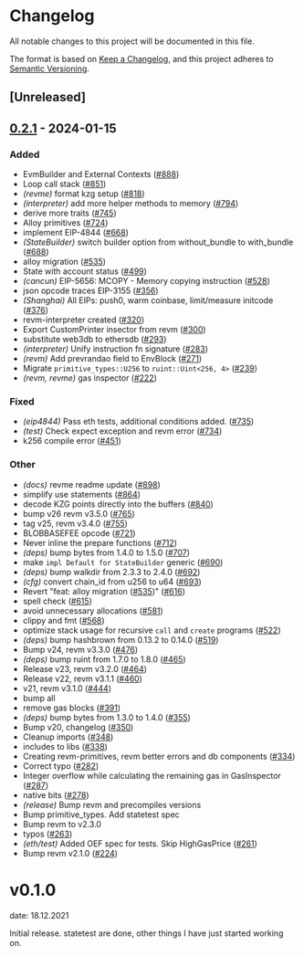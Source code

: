 # Changelog
All notable changes to this project will be documented in this file.

The format is based on [Keep a Changelog](https://keepachangelog.com/en/1.0.0/),
and this project adheres to [Semantic Versioning](https://semver.org/spec/v2.0.0.html).

## [Unreleased]

## [0.2.1](https://github.com/0xkr8os/revm/compare/revme-v0.2.0...revme-v0.2.1) - 2024-01-15

### Added
- EvmBuilder and External Contexts ([#888](https://github.com/0xkr8os/revm/pull/888))
- Loop call stack ([#851](https://github.com/0xkr8os/revm/pull/851))
- *(revme)* format kzg setup ([#818](https://github.com/0xkr8os/revm/pull/818))
- *(interpreter)* add more helper methods to memory ([#794](https://github.com/0xkr8os/revm/pull/794))
- derive more traits ([#745](https://github.com/0xkr8os/revm/pull/745))
- Alloy primitives ([#724](https://github.com/0xkr8os/revm/pull/724))
- implement EIP-4844 ([#668](https://github.com/0xkr8os/revm/pull/668))
- *(StateBuilder)* switch builder option from without_bundle to with_bundle ([#688](https://github.com/0xkr8os/revm/pull/688))
- alloy migration ([#535](https://github.com/0xkr8os/revm/pull/535))
- State with account status ([#499](https://github.com/0xkr8os/revm/pull/499))
- *(cancun)* EIP-5656: MCOPY - Memory copying instruction ([#528](https://github.com/0xkr8os/revm/pull/528))
- json opcode traces EIP-3155 ([#356](https://github.com/0xkr8os/revm/pull/356))
- *(Shanghai)* All EIPs: push0, warm coinbase, limit/measure initcode ([#376](https://github.com/0xkr8os/revm/pull/376))
- revm-interpreter created ([#320](https://github.com/0xkr8os/revm/pull/320))
- Export CustomPrinter insector from revm ([#300](https://github.com/0xkr8os/revm/pull/300))
- substitute web3db to ethersdb ([#293](https://github.com/0xkr8os/revm/pull/293))
- *(interpreter)* Unify instruction fn signature ([#283](https://github.com/0xkr8os/revm/pull/283))
- *(revm)* Add prevrandao field to EnvBlock ([#271](https://github.com/0xkr8os/revm/pull/271))
- Migrate `primitive_types::U256` to `ruint::Uint<256, 4>` ([#239](https://github.com/0xkr8os/revm/pull/239))
- *(revm, revme)* gas inspector ([#222](https://github.com/0xkr8os/revm/pull/222))

### Fixed
- *(eip4844)* Pass eth tests, additional conditions added. ([#735](https://github.com/0xkr8os/revm/pull/735))
- *(test)* Check expect exception and revm error ([#734](https://github.com/0xkr8os/revm/pull/734))
- k256 compile error ([#451](https://github.com/0xkr8os/revm/pull/451))

### Other
- *(docs)* revme readme update ([#898](https://github.com/0xkr8os/revm/pull/898))
- simplify use statements ([#864](https://github.com/0xkr8os/revm/pull/864))
- decode KZG points directly into the buffers ([#840](https://github.com/0xkr8os/revm/pull/840))
- bump v26 revm v3.5.0 ([#765](https://github.com/0xkr8os/revm/pull/765))
- tag v25, revm v3.4.0 ([#755](https://github.com/0xkr8os/revm/pull/755))
- BLOBBASEFEE opcode ([#721](https://github.com/0xkr8os/revm/pull/721))
- Never inline the prepare functions ([#712](https://github.com/0xkr8os/revm/pull/712))
- *(deps)* bump bytes from 1.4.0 to 1.5.0 ([#707](https://github.com/0xkr8os/revm/pull/707))
- make `impl Default for StateBuilder` generic ([#690](https://github.com/0xkr8os/revm/pull/690))
- *(deps)* bump walkdir from 2.3.3 to 2.4.0 ([#692](https://github.com/0xkr8os/revm/pull/692))
- *(cfg)* convert chain_id from u256 to u64 ([#693](https://github.com/0xkr8os/revm/pull/693))
- Revert "feat: alloy migration ([#535](https://github.com/0xkr8os/revm/pull/535))" ([#616](https://github.com/0xkr8os/revm/pull/616))
- spell check ([#615](https://github.com/0xkr8os/revm/pull/615))
- avoid unnecessary allocations ([#581](https://github.com/0xkr8os/revm/pull/581))
- clippy and fmt ([#568](https://github.com/0xkr8os/revm/pull/568))
- optimize stack usage for recursive `call` and `create` programs ([#522](https://github.com/0xkr8os/revm/pull/522))
- *(deps)* bump hashbrown from 0.13.2 to 0.14.0 ([#519](https://github.com/0xkr8os/revm/pull/519))
- Bump v24, revm v3.3.0 ([#476](https://github.com/0xkr8os/revm/pull/476))
- *(deps)* bump ruint from 1.7.0 to 1.8.0 ([#465](https://github.com/0xkr8os/revm/pull/465))
- Release v23, revm v3.2.0 ([#464](https://github.com/0xkr8os/revm/pull/464))
- Release v22, revm v3.1.1 ([#460](https://github.com/0xkr8os/revm/pull/460))
- v21, revm v3.1.0 ([#444](https://github.com/0xkr8os/revm/pull/444))
- bump all
- remove gas blocks ([#391](https://github.com/0xkr8os/revm/pull/391))
- *(deps)* bump bytes from 1.3.0 to 1.4.0 ([#355](https://github.com/0xkr8os/revm/pull/355))
- Bump v20, changelog ([#350](https://github.com/0xkr8os/revm/pull/350))
- Cleanup imports ([#348](https://github.com/0xkr8os/revm/pull/348))
- includes to libs ([#338](https://github.com/0xkr8os/revm/pull/338))
- Creating revm-primitives, revm better errors and db components  ([#334](https://github.com/0xkr8os/revm/pull/334))
- Correct typo ([#282](https://github.com/0xkr8os/revm/pull/282))
- Integer overflow while calculating the remaining gas in GasInspector ([#287](https://github.com/0xkr8os/revm/pull/287))
- native bits ([#278](https://github.com/0xkr8os/revm/pull/278))
- *(release)* Bump revm and precompiles versions
- Bump primitive_types. Add statetest spec
- Bump revm to v2.3.0
- typos ([#263](https://github.com/0xkr8os/revm/pull/263))
- *(eth/test)* Added OEF spec for tests. Skip HighGasPrice ([#261](https://github.com/0xkr8os/revm/pull/261))
- Bump revm v2.1.0 ([#224](https://github.com/0xkr8os/revm/pull/224))
# v0.1.0
date: 18.12.2021

Initial release. statetest are done, other things I have just started working on.